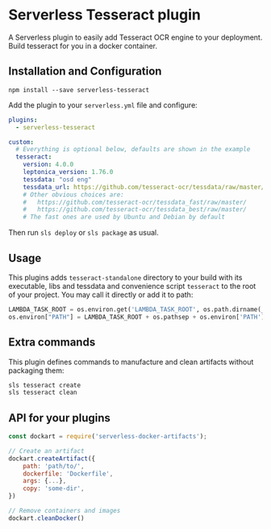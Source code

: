 # Serverless Tesseract plugin

A Serverless plugin to easily add Tesseract OCR engine to your deployment. Build tesseract for you in a docker container.


## Installation and Configuration

```
npm install --save serverless-tesseract
```

Add the plugin to your `serverless.yml` file and configure:

```yaml
plugins:
  - serverless-tesseract

custom:
  # Everything is optional below, defaults are shown in the example
  tesseract:
    version: 4.0.0
    leptonica_version: 1.76.0
    tessdata: "osd eng"
    tessdata_url: https://github.com/tesseract-ocr/tessdata/raw/master/
    # Other obvious choices are:
    #   https://github.com/tesseract-ocr/tessdata_fast/raw/master/
    #   https://github.com/tesseract-ocr/tessdata_best/raw/master/
    # The fast ones are used by Ubuntu and Debian by default
```

Then run `sls deploy` or `sls package` as usual.


## Usage

This plugins adds `tesseract-standalone` directory to your build with its executable, libs and tessdata and convenience script `tesseract` to the root of your project. You may call it directly or add it to path:

```python
LAMBDA_TASK_ROOT = os.environ.get('LAMBDA_TASK_ROOT', os.path.dirname(__file__))
os.environ["PATH"] = LAMBDA_TASK_ROOT + os.pathsep + os.environ['PATH']
```


## Extra commands

This plugin defines commands to manufacture and clean artifacts without packaging them:

```bash
sls tesseract create
sls tesseract clean
```


## API for your plugins

```js
const dockart = require('serverless-docker-artifacts');

// Create an artifact
dockart.createArtifact({
    path: 'path/to/',
    dockerfile: 'Dockerfile',
    args: {...},
    copy: 'some-dir',
})

// Remove containers and images
dockart.cleanDocker()
```
